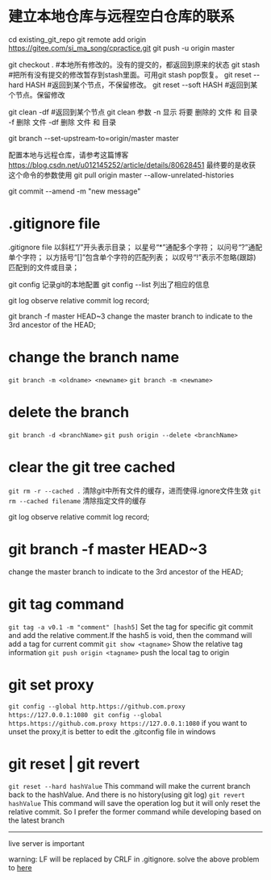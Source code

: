 # 建立本地仓库与远程空白仓库的联系
cd existing_git_repo
git remote add origin https://gitee.com/si_ma_song/cpractice.git
git push -u origin master

git checkout . #本地所有修改的。没有的提交的，都返回到原来的状态
git stash #把所有没有提交的修改暂存到stash里面。可用git stash pop恢复。
git reset --hard HASH #返回到某个节点，不保留修改。
git reset --soft HASH #返回到某个节点。保留修改

git clean -df #返回到某个节点
git clean 参数
    -n 显示 将要 删除的 文件 和  目录
    -f 删除 文件
    -df 删除 文件 和 目录


git branch --set-upstream-to=origin/master master

配置本地与远程仓库，请参考这篇博客
https://blog.csdn.net/u012145252/article/details/80628451
最终要的是收获这个命令的参数使用
git pull origin master --allow-unrelated-histories

git commit --amend -m "new message"

# .gitignore file
.gitignore file
以斜杠“/”开头表示目录；
以星号“*”通配多个字符；
以问号“?”通配单个字符；
以方括号“[]”包含单个字符的匹配列表；
以叹号“!”表示不忽略(跟踪)匹配到的文件或目录；

git config 记录git的本地配置
git config --list 列出了相应的信息

git log   observe relative commit log record;

git branch -f master HEAD~3
change the master branch to indicate to the 3rd ancestor of the HEAD;
# change the branch name
```git branch -m <oldname> <newname>```
```git branch -m <newname>```
# delete the branch 
```git branch -d <branchName>```
```git push origin --delete <branchName> ```

# clear the git tree cached
``` git rm -r --cached . ```
清除git中所有文件的缓存，进而使得.ignore文件生效
``` git rm --cached filename ```
清除指定文件的缓存

git log   observe relative commit log record;

# git branch -f master HEAD~3
change the master branch to indicate to the 3rd ancestor of the HEAD;

# git tag command
```git tag -a v0.1 -m "comment" [hash5]``` 
Set the tag for specific git commit and add the relative comment.If the hash5 is void, then the command will add a tag for current commit
``` git show <tagname> ``` 
Show the relative tag information
``` git push origin <tagname> ```
push the local tag to origin

# git set proxy
```git config --global http.https://github.com.proxy https://127.0.0.1:1080 ```
``` git config --global https.https://github.com.proxy https://127.0.0.1:1080 ```
if you want to unset the proxy,it is better to edit the .gitconfig file in windows

# git reset | git revert
``` git reset --hard hashValue ```
This command will make the current branch back to the hashValue.
And there is no history(using git log)
``` git revert hashValue ```
This command will save the operation log but it will only reset the relative commit.
So I prefer the former command while developing based on the latest branch

---------------------
live server is important


warning: LF will be replaced by CRLF in .gitignore.
solve the above problem to [here][link]

[link]: https://stackoverflow.com/questions/5834014/lf-will-be-replaced-by-crlf-in-git-what-is-that-and-is-it-important